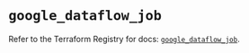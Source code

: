# `google_dataflow_job`

Refer to the Terraform Registry for docs: [`google_dataflow_job`](https://registry.terraform.io/providers/hashicorp/google/5.30.0/docs/resources/dataflow_job).
